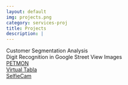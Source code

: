 ```yaml
---
layout: default
img: projects.png
category: services-proj
title: Projects
description: |
---
```

Customer Segmentation Analysis <br/>
Digit Recognition in Google Street View Images <br/>
[PETMON](https://devmesh.intel.com/projects/petmon) <br/>
[Virtual Tabla](https://www.hackster.io/rishabhbanga/virtual-tabla-powered-by-intel-galileo-cbe8f0) <br/>
[SelfieCam](https://www.hackster.io/6115/selfiecam-01b7f5)

